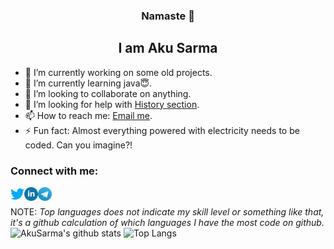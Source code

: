 <div align="center">
  <h3>Namaste 🙏</h3>
    <h2>I am Aku Sarma</h2>
</div>

- 🔭 I’m currently working on some old projects.
- 🌱 I’m currently learning java😇.
- 👯 I’m looking to collaborate on anything.
- 🤔 I’m looking for help with [History section](https://github.com/AkuSarma/Calculator/issues "AkuSarma/Calculator").
- 📫 How to reach me: <a href="mailto:akusarma17022gmail.com">Email me</a>.<br>
- ⚡ Fun fact: Almost everything powered with electricity needs to be coded. Can you imagine?!

### Connect with me:

[<img align="left" alt="Twitter" width="22px" src="images/twitter.png" />][twitter]
[<img align="left" alt="LinkedIn" width="22px" src="images/linkedin.png" />][linkedin]
[<img align="left" alt="Telegram" width="22px" src="images/telegram-icon.png" />][Telegram]

[twitter]: https://twitter.com/AkuSarma
[linkedin]: https://www.linkedin.com/in/akusarma
[Telegram]: https://t.me/AkuSarma
<br/>

NOTE: *Top languages does not indicate my skill level or something like that, it's a github calculation of which languages I have the most code on github.*
<br>
![AkuSarma's github stats](https://github-readme-stats.vercel.app/api?username=AkuSarma&show_icons=true&count_private=true&theme=radical)
![Top Langs](https://github-readme-stats.vercel.app/api/top-langs/?username=AkuSarma&theme=radical)
